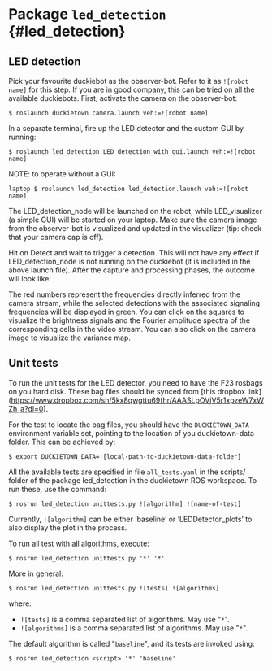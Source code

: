 # Package `led_detection` {#led_detection}

<move-here src='#led_detection-autogenerated'/>

## LED detection

Pick your favourite duckiebot as the observer-bot. Refer to it as `![robot name]` for this step. If you are in good company, this can be tried on all the available duckiebots. First, activate the camera on the observer-bot:

    $ roslaunch duckietown camera.launch veh:=![robot name]

In a separate terminal, fire up the LED detector and the custom GUI by running:

    $ roslaunch led_detection LED_detection_with_gui.launch veh:=![robot name]

NOTE: to operate without a GUI:

    laptop $ roslaunch led_detection led_detection.launch veh:=![robot name]

The LED_detection_node will be launched on the robot, while LED_visualizer (a simple GUI) will be started on your laptop. Make sure the camera image from the observer-bot is visualized and updated in the visualizer (tip: check that your camera cap is off).

Hit on Detect and wait to trigger a detection. This will not have any effect if LED_detection_node is not running on the duckiebot (it is included in the above launch file). After the capture and processing phases, the outcome will look like:

The red numbers represent the frequencies directly inferred from the camera stream, while the selected detections with the associated signaling frequencies will be displayed in green.
You can click on the squares to visualize the brightness signals and the Fourier amplitude spectra of the corresponding cells in the video stream. You can also click on the camera image to visualize the variance map.


## Unit tests


To run the unit tests for the LED detector, you need to have the F23 rosbags on you hard disk. These bag files should be synced from [this dropbox link] (https://www.dropbox.com/sh/5kx8qwgttu69fhr/AAASLpOVjV5r1xpzeW7xWZh_a?dl=0).

For the test to locate the bag files, you should have the  `DUCKIETOWN_DATA` environment variable set, pointing to the location of you duckietown-data folder. This can be achieved by:

    $ export DUCKIETOWN_DATA=![local-path-to-duckietown-data-folder]

All the available tests are specified in file `all_tests.yaml` in the  scripts/ folder of the package led_detection in the duckietown ROS workspace. To run these, use the command:

    $ rosrun led_detection unittests.py ![algorithm] ![name-of-test]

Currently, `![algorithm]` can be either ‘baseline’ or ‘LEDDetector_plots’ to also display the plot in the process.

To run all test with all algorithms, execute:

    $ rosrun led_detection unittests.py '*' '*'


More in general:

    $ rosrun led_detection unittests.py ![tests] ![algorithms]

where:

- `![tests]` is a comma separated list of algorithms. May use "`*`".
- `![algorithms]` is a  comma separated list of algorithms. May use  "`*`".

The default algorithm is called "`baseline`", and its tests are invoked using:

    $ rosrun led_detection <script> '*' 'baseline'
